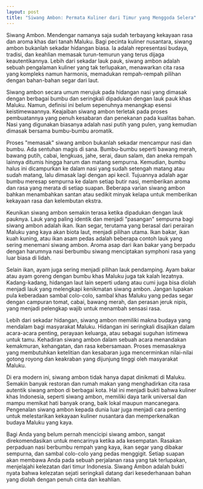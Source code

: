 ```yaml
---
layout: post
title: "Siwang Ambon: Permata Kuliner dari Timur yang Menggoda Selera"
---
```


Siwang Ambon. Mendengar namanya saja sudah terbayang kekayaan rasa dan aroma khas dari tanah Maluku. Bagi pecinta kuliner nusantara, siwang ambon bukanlah sekadar hidangan biasa. Ia adalah representasi budaya, tradisi, dan keahlian memasak turun-temurun yang terus dijaga keautentikannya. Lebih dari sekadar lauk pauk, siwang ambon adalah sebuah pengalaman kuliner yang tak terlupakan, menawarkan cita rasa yang kompleks namun harmonis, memadukan rempah-rempah pilihan dengan bahan-bahan segar dari laut.

Siwang ambon secara umum merujuk pada hidangan nasi yang dimasak dengan berbagai bumbu dan seringkali dipadukan dengan lauk pauk khas Maluku. Namun, definisi ini belum sepenuhnya menangkap esensi keistimewaannya. Keajaiban siwang ambon terletak pada proses pembuatannya yang penuh kesabaran dan penekanan pada kualitas bahan. Nasi yang digunakan biasanya adalah nasi putih yang pulen, yang kemudian dimasak bersama bumbu-bumbu aromatik.

Proses "memasak" siwang ambon bukanlah sekadar mencampur nasi dan bumbu. Ada sentuhan magis di sana. Bumbu-bumbu seperti bawang merah, bawang putih, cabai, lengkuas, jahe, serai, daun salam, dan aneka rempah lainnya ditumis hingga harum dan matang sempurna. Kemudian, bumbu halus ini dicampurkan ke dalam nasi yang sudah setengah matang atau sudah matang, lalu dimasak lagi dengan api kecil. Tujuannya adalah agar bumbu meresap sempurna ke dalam setiap butir nasi, memberikan aroma dan rasa yang merata di setiap suapan. Beberapa varian siwang ambon bahkan menambahkan santan atau sedikit minyak kelapa untuk memberikan kekayaan rasa dan kelembutan ekstra.

Keunikan siwang ambon semakin terasa ketika dipadukan dengan lauk pauknya. Lauk yang paling identik dan menjadi "pasangan" sempurna bagi siwang ambon adalah ikan. Ikan segar, terutama yang berasal dari perairan Maluku yang kaya akan biota laut, menjadi pilihan utama. Ikan bakar, ikan kuah kuning, atau ikan asam pedas adalah beberapa contoh lauk yang sering menemani siwang ambon. Aroma asap dari ikan bakar yang berpadu dengan harumnya nasi berbumbu siwang menciptakan symphoni rasa yang luar biasa di lidah.

Selain ikan, ayam juga sering menjadi pilihan lauk pendamping. Ayam bakar atau ayam goreng dengan bumbu khas Maluku juga tak kalah lezatnya. Kadang-kadang, hidangan laut lain seperti udang atau cumi juga bisa diolah menjadi lauk yang melengkapi kenikmatan siwang ambon. Jangan lupakan pula keberadaan sambal colo-colo, sambal khas Maluku yang pedas segar dengan campuran tomat, cabai, bawang merah, dan perasan jeruk nipis, yang menjadi pelengkap wajib untuk menambah sensasi rasa.

Lebih dari sekadar hidangan, siwang ambon memiliki makna budaya yang mendalam bagi masyarakat Maluku. Hidangan ini seringkali disajikan dalam acara-acara penting, perayaan keluarga, atau sebagai suguhan istimewa untuk tamu. Kehadiran siwang ambon dalam sebuah acara menandakan kemakmuran, kehangatan, dan rasa kebersamaan. Proses memasaknya yang membutuhkan ketelitian dan kesabaran juga mencerminkan nilai-nilai gotong royong dan keakraban yang dijunjung tinggi oleh masyarakat Maluku.

Di era modern ini, siwang ambon tidak hanya dapat dinikmati di Maluku. Semakin banyak restoran dan rumah makan yang menghadirkan cita rasa autentik siwang ambon di berbagai kota. Hal ini menjadi bukti bahwa kuliner khas Indonesia, seperti siwang ambon, memiliki daya tarik universal dan mampu memikat hati banyak orang, baik lokal maupun mancanegara. Pengenalan siwang ambon kepada dunia luar juga menjadi cara penting untuk melestarikan kekayaan kuliner nusantara dan memperkenalkan budaya Maluku yang kaya.

Bagi Anda yang belum pernah mencicipi siwang ambon, sangat direkomendasikan untuk mencarinya ketika ada kesempatan. Rasakan perpaduan nasi berbumbu rempah yang kaya, ikan segar yang dibakar sempurna, dan sambal colo-colo yang pedas menggigit. Setiap suapan akan membawa Anda pada sebuah perjalanan rasa yang tak terlupakan, menjelajahi kelezatan dari timur Indonesia. Siwang Ambon adalah bukti nyata bahwa kelezatan sejati seringkali datang dari kesederhanaan bahan yang diolah dengan penuh cinta dan keahlian.
